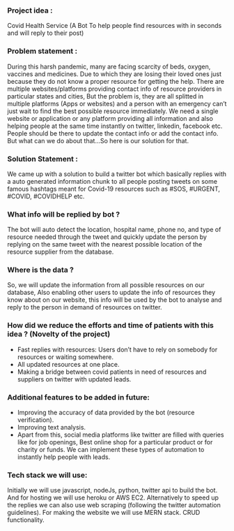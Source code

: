 ### Project idea :
Covid Health Service (A Bot To help people find resources with in seconds and will reply to their post)
### Problem statement :
During this harsh pandemic, many are facing scarcity of beds, oxygen, vaccines and medicines. Due to which they are losing their loved ones just because they do not know a proper resource for getting the help. There are multiple websites/platforms providing contact info of resource providers in particular states and cities, But the problem is, they are all splitted in multiple platforms (Apps or websites) and a person with an emergency can’t just wait to find the best possible resource immediately. We need a single website or application or any platform providing all information and also helping people at the same time instantly on twitter, linkedin, facebook etc. People should be there to update the contact info or add the contact info. But what can we do about that...So here is our solution for that.
### Solution Statement :
We came up with a solution to build a twitter bot which basically replies with a auto generated information chunk to all people posting tweets on some famous hashtags meant for Covid-19 resources such as #SOS, #URGENT, #COVID, #COVIDHELP etc.

### What info will be replied by bot ?
The bot will auto detect the location, hospital name, phone no, and type of resource needed through the tweet and quickly update the person by replying on the same tweet with the nearest possible location of the resource supplier from the database.
### Where is the data ?
So, we will update the information from all possible resources on our database, Also enabling other users to update the info of resources they know about on our website, this info will be used by the bot to analyse and reply to the person in demand of resources on twitter.
### How did we reduce the efforts and time of patients with this idea ? (Novelty of the project)
- Fast replies with resources: Users don’t have to rely on somebody for resources or waiting somewhere.
- All updated resources at one place.
- Making a bridge between covid patients in need of resources and suppliers on twitter with updated leads.
### Additional features to be added in future:
- Improving the accuracy of data provided by the bot (resource verification).
- Improving text analysis.
- Apart from this, social media platforms like twitter are filled with queries like for job openings, Best online shop for a particular product or for charity or funds.
We can implement these types of automation to instantly help people with leads.
### Tech stack we will use:
Initially we will use javascript, nodeJs, python, twitter api to build the bot.
And for hosting we will use heroku or AWS EC2.
Alternatively to speed up the replies we can also use web scraping (following the twitter automation guidelines).
For making the website we will use MERN stack.
CRUD functionality.


